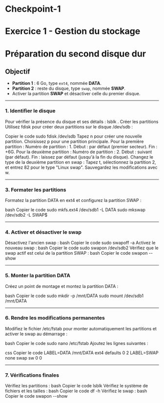 # Checkpoint-1
# Exercice 1 - Gestion du stockage 

# Préparation du second disque dur

## Objectif
- **Partition 1** : 6 Go, type `ext4`, nommée **DATA**.
- **Partition 2** : reste du disque, type `swap`, nommée **SWAP**.
- Activer la partition **SWAP** et désactiver celle du premier disque.

---

### 1. Identifier le disque
Pour vérifier la présence du disque et ses détails :
lsblk
. Créer les partitions
Utilisez fdisk pour créer deux partitions sur le disque /dev/sdb :


Copier le code
sudo fdisk /dev/sdb
Tapez n pour créer une nouvelle partition.
Choisissez p pour une partition principale.
Pour la première partition :
Numéro de partition : 1.
Début : par défaut (premier secteur).
Fin : +6G.
Pour la deuxième partition :
Numéro de partition : 2.
Début : suivant (par défaut).
Fin : laissez par défaut (jusqu'à la fin du disque).
Changez le type de la deuxième partition en swap :
Tapez t, sélectionnez la partition 2, et entrez 82 pour le type "Linux swap".
Sauvegardez les modifications avec w.

---

### 3. Formater les partitions
Formatez la partition DATA en ext4 et configurez la partition SWAP :

bash
Copier le code
sudo mkfs.ext4 /dev/sdb1 -L DATA
sudo mkswap /dev/sdb2 -L SWAP$

---

### 4. Activer et désactiver le swap
Désactivez l'ancien swap :
bash
Copier le code
sudo swapoff -a
Activez le nouveau swap :
bash
Copier le code
sudo swapon /dev/sdb2
Vérifiez que le swap actif est celui de la partition SWAP :
bash
Copier le code
swapon --show

---

### 5. Monter la partition DATA
Créez un point de montage et montez la partition DATA :

bash
Copier le code
sudo mkdir -p /mnt/DATA
sudo mount /dev/sdb1 /mnt/DATA

---

### 6. Rendre les modifications permanentes
Modifiez le fichier /etc/fstab pour monter automatiquement les partitions et activer le swap au démarrage :

bash
Copier le code
sudo nano /etc/fstab
Ajoutez les lignes suivantes :

css
Copier le code
LABEL=DATA  /mnt/DATA  ext4  defaults  0  2
LABEL=SWAP  none       swap  sw        0  0

---

### 7. Vérifications finales
Vérifiez les partitions :
bash
Copier le code
lsblk
Vérifiez le système de fichiers et les tailles :
bash
Copier le code
df -h
Vérifiez le swap :
bash
Copier le code
swapon --show

